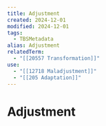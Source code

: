 ```yaml
---
title: Adjustment
created: 2024-12-01
modified: 2024-12-01
tags:
  - TBSMetadata
alias: Adjustment
relatedTerm:
  - "[[20557 Transformation]]"
use:
  - "[[12718 Maladjustment]]"
  - "[[205 Adaptation]]"
---
```

# Adjustment
